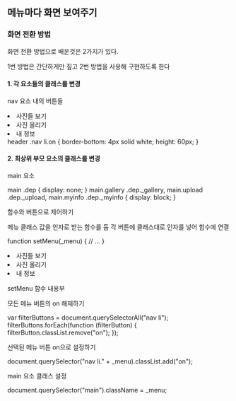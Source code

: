 ## 메뉴마다 화면 보여주기

### 화면 전환 방법

화면 전환 방법으로 배운것은 2가지가 있다.

1번 방법은 간단하게만 짚고 2번 방법을 사용해 구현하도록 한다

#### 1. 각 요소들의 클래스를 변경

nav 요소 내의 버튼들

<li class="gallery on">사진들 보기</li>
<li class="upload">사진 올리기</li>
<li class="myinfo">내 정보</li>
header .nav li.on {
  border-bottom: 4px solid white;
  height: 60px;
}

#### 2. 최상위 부모 요소의 클래스를 변경

main 요소

  <main class="gallery">
main .dep { display: none; }
main.gallery .dep._gallery,
main.upload .dep._upload,
main.myinfo .dep._myinfo {
  display: block;
}

함수와 버튼으로 제어하기

메뉴 클래스 값을 인자로 받는 함수를 둠
각 버튼에 클래스대로 인자를 넣어 함수에 연결

function setMenu(\_menu) {
// ...
}

<li class="gallery on" onclick="setMenu('gallery')">사진들 보기</li>
<li class="upload" onclick="setMenu('upload')">사진 올리기</li>
<li class="myinfo" onclick="setMenu('myinfo')">내 정보</li>

setMenu 함수 내용부

모든 메뉴 버튼의 on 해제하기

var filterButtons = document.querySelectorAll("nav li");
filterButtons.forEach(function (filterButton) {
filterButton.classList.remove("on");
});

선택된 메뉴 버튼 on으로 설정하기

document.querySelector("nav li." + \_menu).classList.add("on");

main 요소 클래스 설정

document.querySelector("main").className = \_menu;
